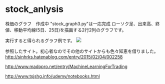 # stock_anlysis
株価のグラフ　作成中
"stock_graph3.py"は一応完成
ローソク足、出来高、終値、移動平均線(5日、25日)を描画する2行2列のグラフです。

実行すると得られるグラフ例です。
![](sample_figure.png　=300x300)





参照したサイト。初心者なのでその他のサイトからも色々知恵を借りました。
http://sinhrks.hatenablog.com/entry/2015/02/04/002258

http://www.madopro.net/entry/MachineLearningForTrading

http://www.tsjshg.info/udemy/notebooks.html

